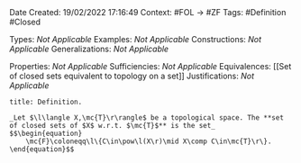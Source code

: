 <br />
<br />

Date Created: 19/02/2022 17:16:49
Context: #FOL $\to$ #ZF
Tags: #Definition #Closed 

Types: _Not Applicable_
Examples: _Not Applicable_
Constructions: _Not Applicable_
Generalizations: _Not Applicable_

Properties: _Not Applicable_
Sufficiencies: _Not Applicable_
Equivalences: [[Set of closed sets equivalent to topology on a set]]
Justifications: _Not Applicable_

``` ad-Definition
title: Definition.

_Let $\l\langle X,\mc{T}\r\rangle$ be a topological space. The **set of closed sets of $X$ w.r.t. $\mc{T}$** is the set_
$$\begin{equation}
    \mc{F}\coloneqq\l\{C\in\pow\l(X\r)\mid X\comp C\in\mc{T}\r\}.
\end{equation}$$

```
